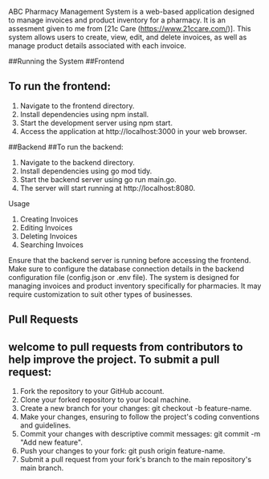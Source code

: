 ABC Pharmacy Management System is a web-based application designed to manage invoices and product inventory for a pharmacy. It is an assesment given to me from [21c Care (https://www.21ccare.com/)]. This system allows users to create, view, edit, and delete invoices, as well as manage product details associated with each invoice.

##Running the System
##Frontend
## To run the frontend:

1. Navigate to the frontend directory.
2. Install dependencies using npm install.
3. Start the development server using npm start.
4. Access the application at http://localhost:3000 in your web browser.

##Backend
##To run the backend:

1. Navigate to the backend directory.
2. Install dependencies using go mod tidy.
3. Start the backend server using go run main.go.
4. The server will start running at http://localhost:8080.


Usage
1. Creating Invoices
2. Editing Invoices
3. Deleting Invoices
4. Searching Invoices

Ensure that the backend server is running before accessing the frontend.
Make sure to configure the database connection details in the backend configuration file (config.json or .env file).
The system is designed for managing invoices and product inventory specifically for pharmacies. It may require customization to suit other types of businesses.

## Pull Requests
## welcome to pull requests from contributors to help improve the project. To submit a pull request:

1. Fork the repository to your GitHub account.
2. Clone your forked repository to your local machine.
3. Create a new branch for your changes: git checkout -b feature-name.
4. Make your changes, ensuring to follow the project's coding conventions and guidelines.
5. Commit your changes with descriptive commit messages: git commit -m "Add new feature".
6. Push your changes to your fork: git push origin feature-name.
7. Submit a pull request from your fork's branch to the main repository's main branch.
